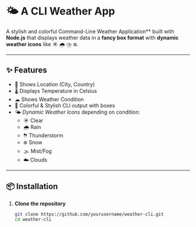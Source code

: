# 🌤 A CLI Weather App

A stylish and colorful Command-Line Weather Application** built with **Node.js** that displays weather data in a **fancy box format** with **dynamic weather icons** like ☀️ 🌧 ⛈ ❄️.

---

## ✨ Features

- 📍 Shows Location (City, Country)
- 🌡 Displays Temperature in Celsius
- ☁ Shows Weather Condition
- 🎨 Colorful & Stylish CLI output with boxes
- 🌤 _Dynamic Weather Icons_ depending on condition:
  - ☀️ Clear
  - 🌧 Rain
  - ⛈ Thunderstorm
  - ❄️ Snow
  - 🌫 Mist/Fog
  - ☁️ Clouds

---

## 📦 Installation

1. **Clone the repository**
   ```bash
   git clone https://github.com/yourusername/weather-cli.git
   cd weather-cli
   ```

